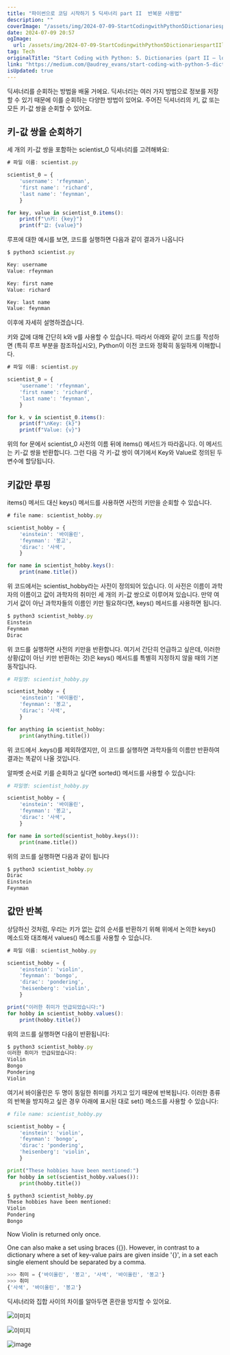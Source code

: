 ```yaml
---
title: "파이썬으로 코딩 시작하기 5 딕셔너리 part II  반복문 사용법"
description: ""
coverImage: "/assets/img/2024-07-09-StartCodingwithPython5DictionariespartIIlooping_0.png"
date: 2024-07-09 20:57
ogImage: 
  url: /assets/img/2024-07-09-StartCodingwithPython5DictionariespartIIlooping_0.png
tag: Tech
originalTitle: "Start Coding with Python: 5. Dictionaries (part II — looping)"
link: "https://medium.com/@audrey_evans/start-coding-with-python-5-dictionaries-part-ii-e9316455f083"
isUpdated: true
---
```




딕셔너리를 순회하는 방법을 배울 거에요. 딕셔너리는 여러 가지 방법으로 정보를 저장할 수 있기 때문에 이를 순회하는 다양한 방법이 있어요. 주어진 딕셔너리의 키, 값 또는 모든 키-값 쌍을 순회할 수 있어요.

## 키-값 쌍을 순회하기

세 개의 키-값 쌍을 포함하는 scientist_0 딕셔너리를 고려해봐요:

```js
# 파일 이름: scientist.py

scientist_0 = {
    'username': 'rfeynman',
    'first name': 'richard',
    'last name': 'feynman',
    }

for key, value in scientist_0.items():
    print(f"\n키: {key}")
    print(f"값: {value}")
```

<div class="content-ad"></div>

루프에 대한 예시를 보면, 코드를 실행하면 다음과 같이 결과가 나옵니다

```js
$ python3 scientist.py

Key: username
Value: rfeynman

Key: first name
Value: richard

Key: last name
Value: feynman
```

이후에 자세히 설명하겠습니다.

키와 값에 대해 간단히 k와 v를 사용할 수 있습니다. 따라서 아래와 같이 코드를 작성하면 (특히 루프 부분을 참조하십시오), Python이 이전 코드와 정확히 동일하게 이해합니다.

<div class="content-ad"></div>

```js
# 파일 이름: scientist.py

scientist_0 = {
    'username': 'rfeynman',
    'first name': 'richard',
    'last name': 'feynman',
    }

for k, v in scientist_0.items():
    print(f"\nKey: {k}")
    print(f"Value: {v}")
```

위의 for 문에서 scientist_0 사전의 이름 뒤에 items() 메서드가 따라옵니다. 이 메서드는 키-값 쌍을 반환합니다. 그런 다음 각 키-값 쌍이 여기에서 Key와 Value로 정의된 두 변수에 할당됩니다.

## 키값만 루핑

items() 메서드 대신 keys() 메서드를 사용하면 사전의 키만을 순회할 수 있습니다.

<div class="content-ad"></div>

```js
# file name: scientist_hobby.py

scientist_hobby = {
    'einstein': '바이올린',
    'feynman': '봉고',
    'dirac': '사색',
    }

for name in scientist_hobby.keys():
    print(name.title())
```

위 코드에서는 scientist_hobby라는 사전이 정의되어 있습니다. 이 사전은 이름이 과학자의 이름이고 값이 과학자의 취미인 세 개의 키-값 쌍으로 이루어져 있습니다. 만약 여기서 값이 아닌 과학자들의 이름인 키만 필요하다면, keys() 메서드를 사용하면 됩니다.

```js
$ python3 scientist_hobby.py
Einstein
Feynman
Dirac
```

위 코드를 실행하면 사전의 키만을 반환합니다. 여기서 간단히 언급하고 싶은데, 이러한 상황(값이 아닌 키만 반환하는 것)은 keys() 메서드를 특별히 지정하지 않을 때의 기본 동작입니다.

<div class="content-ad"></div>

```python
# 파일명: scientist_hobby.py

scientist_hobby = {
    'einstein': '바이올린',
    'feynman': '봉고',
    'dirac': '사색',
    }

for anything in scientist_hobby:
    print(anything.title())
```

위 코드에서 .keys()를 제외하였지만, 이 코드를 실행하면 과학자들의 이름만 반환하여 결과는 똑같이 나올 것입니다.

알파벳 순서로 키를 순회하고 싶다면 sorted() 메서드를 사용할 수 있습니다:

```python
# 파일명: scientist_hobby.py

scientist_hobby = {
    'einstein': '바이올린',
    'feynman': '봉고',
    'dirac': '사색',
    }

for name in sorted(scientist_hobby.keys()):
    print(name.title())
```

<div class="content-ad"></div>

위의 코드를 실행하면 다음과 같이 됩니다

```js
$ python3 scientist_hobby.py
Dirac
Einstein
Feynman
```

## 값만 반복

상담하신 것처럼, 우리는 키가 없는 값의 순서를 반환하기 위해 위에서 논의한 keys() 메소드와 대조해서 values() 메소드를 사용할 수 있습니다.

<div class="content-ad"></div>

```js
# 파일 이름: scientist_hobby.py

scientist_hobby = {
    'einstein': 'violin',
    'feynman': 'bongo',
    'dirac': 'pondering',
    'heisenberg': 'violin',
    }

print("이러한 취미가 언급되었습니다:")
for hobby in scientist_hobby.values():
    print(hobby.title())
```

위의 코드를 실행하면 다음이 반환됩니다:

```js
$ python3 scientist_hobby.py
이러한 취미가 언급되었습니다:
Violin
Bongo
Pondering
Violin
```

여기서 바이올린은 두 명이 동일한 취미를 가지고 있기 때문에 반복됩니다. 이러한 종류의 반복을 방지하고 싶은 경우 아래에 표시된 대로 set() 메소드를 사용할 수 있습니다:

<div class="content-ad"></div>

```python
# file name: scientist_hobby.py

scientist_hobby = {
    'einstein': 'violin',
    'feynman': 'bongo',
    'dirac': 'pondering',
    'heisenberg': 'violin',
    }

print("These hobbies have been mentioned:")
for hobby in set(scientist_hobby.values()):
    print(hobby.title())
```

```python
$ python3 scientist_hobby.py
These hobbies have been mentioned:
Violin
Pondering
Bongo
```

Now Violin is returned only once.

One can also make a set using braces ({}). However, in contrast to a dictionary where a set of key-value pairs are given inside '{}', in a set each single element should be separated by a comma.

<div class="content-ad"></div>

```js
>>> 취미 = {'바이올린', '봉고', '사색', '바이올린', '봉고'}
>>> 취미
{'사색', '바이올린', '봉고'}
```

딕셔너리와 집합 사이의 차이를 알아두면 혼란을 방지할 수 있어요.

![이미지](/assets/img/2024-07-09-StartCodingwithPython5DictionariespartIIlooping_0.png)

![이미지](/assets/img/2024-07-09-StartCodingwithPython5DictionariespartIIlooping_1.png)

<div class="content-ad"></div>

![image](/assets/img/2024-07-09-StartCodingwithPython5DictionariespartIIlooping_2.png)
